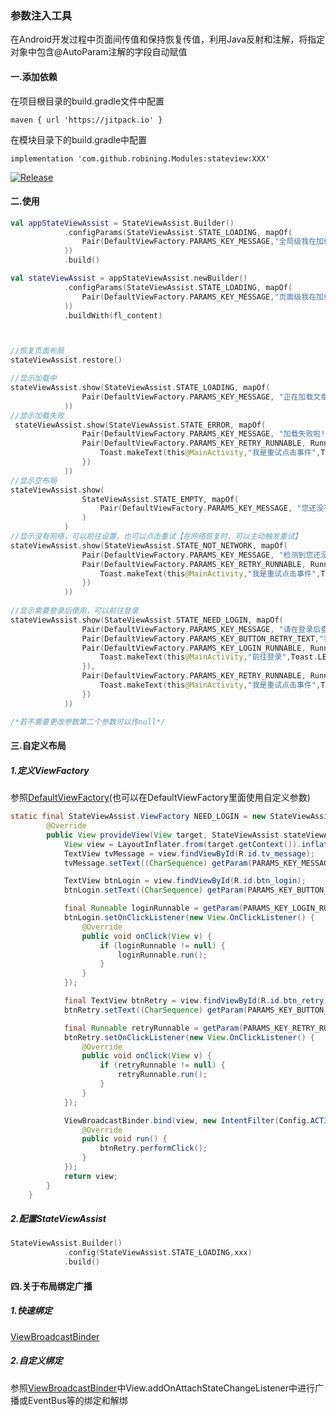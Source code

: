 ### 参数注入工具

在Android开发过程中页面间传值和保持恢复传值，利用Java反射和注解，将指定对象中包含@AutoParam注解的字段自动赋值

#### 一.添加依赖
在项目根目录的build.gradle文件中配置

```Gradle
maven { url 'https://jitpack.io' }
```

在模块目录下的build.gradle中配置
```Gradle
implementation 'com.github.robining.Modules:stateview:XXX'
```
[![Release](https://jitpack.io/v/com.github.robining/Modules.svg?style=flat-square)](https://github.com/robining/Modules/tree/master/params-inject)


#### 二.使用
```kotlin
val appStateViewAssist = StateViewAssist.Builder()
            .configParams(StateViewAssist.STATE_LOADING, mapOf(
                Pair(DefaultViewFactory.PARAMS_KEY_MESSAGE,"全局级我在加载....")
            ))
            .build()

val stateViewAssist = appStateViewAssist.newBuilder()
            .configParams(StateViewAssist.STATE_LOADING, mapOf(
                Pair(DefaultViewFactory.PARAMS_KEY_MESSAGE,"页面级我在加载....")  //替换配置，其他配置沿用全局定义
            ))
            .buildWith(fl_content)



//恢复页面布局
stateViewAssist.restore()

//显示加载中
stateViewAssist.show(StateViewAssist.STATE_LOADING, mapOf(
                Pair(DefaultViewFactory.PARAMS_KEY_MESSAGE, "正在加载文章") //加载中文字显示
            ))
//显示加载失败
 stateViewAssist.show(StateViewAssist.STATE_ERROR, mapOf(
                Pair(DefaultViewFactory.PARAMS_KEY_MESSAGE, "加载失败啦!!"), //加载失败文字显示
                Pair(DefaultViewFactory.PARAMS_KEY_RETRY_RUNNABLE, Runnable {  //重试按钮的点击事件
                    Toast.makeText(this@MainActivity,"我是重试点击事件",Toast.LENGTH_SHORT).show()
                })
            ))
//显示空布局
stateViewAssist.show(
                StateViewAssist.STATE_EMPTY, mapOf(
                    Pair(DefaultViewFactory.PARAMS_KEY_MESSAGE, "您还没有创建新的文章哟") //空布局文字
                )
            )       
//显示没有网络，可以前往设置，也可以点击重试【在网络恢复时，可以主动触发重试】
stateViewAssist.show(StateViewAssist.STATE_NOT_NETWORK, mapOf(
                Pair(DefaultViewFactory.PARAMS_KEY_MESSAGE, "检测到您还没有开启网络"),
                Pair(DefaultViewFactory.PARAMS_KEY_RETRY_RUNNABLE, Runnable {
                    Toast.makeText(this@MainActivity,"我是重试点击事件",Toast.LENGTH_SHORT).show()
                })
            ))
            
//显示需要登录后使用，可以前往登录
stateViewAssist.show(StateViewAssist.STATE_NEED_LOGIN, mapOf(
                Pair(DefaultViewFactory.PARAMS_KEY_MESSAGE, "请在登录后查看该内容!"),
                Pair(DefaultViewFactory.PARAMS_KEY_BUTTON_RETRY_TEXT,"我已经登录啦"),
                Pair(DefaultViewFactory.PARAMS_KEY_LOGIN_RUNNABLE, Runnable { //登录按钮触发事件
                    Toast.makeText(this@MainActivity,"前往登录",Toast.LENGTH_SHORT).show()
                }),
                Pair(DefaultViewFactory.PARAMS_KEY_RETRY_RUNNABLE, Runnable { //重试按钮触发事件
                    Toast.makeText(this@MainActivity,"我是重试点击事件",Toast.LENGTH_SHORT).show()
                })
            ))

/*若不需要更改参数第二个参数可以传null*/
```
#### 三.自定义布局

##### 1.定义ViewFactory
参照[DefaultViewFactory](../stateview/src/main/java/com/robining/android/stateview/DefaultViewFactory.java)(也可以在DefaultViewFactory里面使用自定义参数)
```java
static final StateViewAssist.ViewFactory NEED_LOGIN = new StateViewAssist.ViewFactory() {
        @Override
        public View provideView(View target, StateViewAssist stateViewAssist, Map<String, Object> args, Map<String, Object> defaultArgs) {
            View view = LayoutInflater.from(target.getContext()).inflate(R.layout.com_robining_android_stateview_default_layout_need_login, null);
            TextView tvMessage = view.findViewById(R.id.tv_message);
            tvMessage.setText((CharSequence) getParam(PARAMS_KEY_MESSAGE, null, args, defaultArgs));

            TextView btnLogin = view.findViewById(R.id.btn_login);
            btnLogin.setText((CharSequence) getParam(PARAMS_KEY_BUTTON_LOGIN_TEXT, null, args, defaultArgs));

            final Runnable loginRunnable = getParam(PARAMS_KEY_LOGIN_RUNNABLE, null, args, defaultArgs);
            btnLogin.setOnClickListener(new View.OnClickListener() {
                @Override
                public void onClick(View v) {
                    if (loginRunnable != null) {
                        loginRunnable.run();
                    }
                }
            });

            final TextView btnRetry = view.findViewById(R.id.btn_retry);
            btnRetry.setText((CharSequence) getParam(PARAMS_KEY_BUTTON_RETRY_TEXT, null, args, defaultArgs));

            final Runnable retryRunnable = getParam(PARAMS_KEY_RETRY_RUNNABLE, null, args, defaultArgs);
            btnRetry.setOnClickListener(new View.OnClickListener() {
                @Override
                public void onClick(View v) {
                    if (retryRunnable != null) {
                        retryRunnable.run();
                    }
                }
            });

            ViewBroadcastBinder.bind(view, new IntentFilter(Config.ACTION_LOGIN), new Runnable() {
                @Override
                public void run() {
                    btnRetry.performClick();
                }
            });
            return view;
        }
    }
```

##### 2.配置StateViewAssist
```kotlin
StateViewAssist.Builder()
            .config(StateViewAssist.STATE_LOADING,xxx)
            .build()
```

#### 四.关于布局绑定广播
##### 1.快速绑定
[ViewBroadcastBinder](../stateview/src/main/java/com/robining/android/stateview/ViewBroadcastBinder.java)
##### 2.自定义绑定
参照[ViewBroadcastBinder](../stateview/src/main/java/com/robining/android/stateview/ViewBroadcastBinder.java)中View.addOnAttachStateChangeListener中进行广播或EventBus等的绑定和解绑
